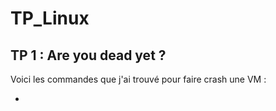# TP_Linux

## TP 1 : Are you dead yet ?

Voici les commandes que j'ai trouvé pour faire crash une VM : 

-